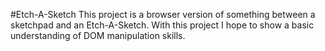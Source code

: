 #Etch-A-Sketch
This project is a browser version of something between a sketchpad and an Etch-A-Sketch. With this project I hope to show a basic understanding of DOM manipulation skills.